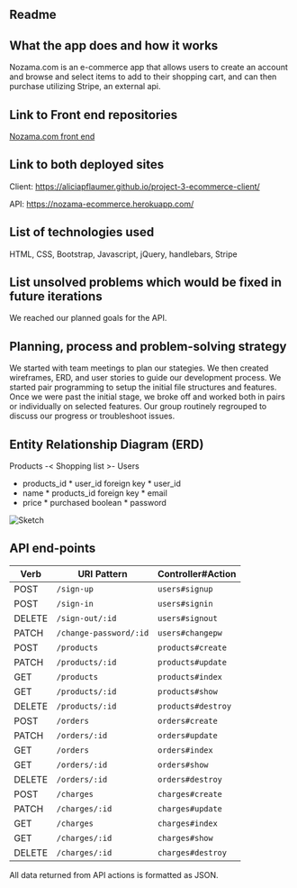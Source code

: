 ## Readme

##  What the app does and how it works

Nozama.com is an e-commerce app that allows users to create an account and browse and select items to add to their shopping cart, and can then purchase utilizing Stripe, an external api.

## Link to Front end repositories

[Nozama.com front end](https://github.com/aliciapflaumer/project-3-ecommerce-client)

## Link to both deployed sites

Client: https://aliciapflaumer.github.io/project-3-ecommerce-client/

API:
https://nozama-ecommerce.herokuapp.com/

## List of technologies used

HTML, CSS, Bootstrap, Javascript, jQuery, handlebars, Stripe

## List unsolved problems which would be fixed in future iterations

We reached our planned goals for the API.


## Planning, process and problem-solving strategy
We started with team meetings to plan our stategies. We then created wireframes, ERD, and user stories to guide our development process. We started pair programming to setup the initial file structures and features. Once we were past the initial stage, we broke off and worked both in pairs or individually on selected features. Our group routinely regrouped to discuss our progress or troubleshoot issues.




## Entity Relationship Diagram (ERD)

Products -< Shopping list >- Users

* products_id  * user_id foreign key       * user_id
* name         * products_id foreign key   * email
* price        * purchased boolean         * password

![Sketch](https://i.imgur.com/TswQtm1.jpg)

## API end-points

| Verb   | URI Pattern            | Controller#Action |
|--------|------------------------|-------------------|
| POST   | `/sign-up`             | `users#signup`    |
| POST   | `/sign-in`             | `users#signin`    |
| DELETE | `/sign-out/:id`        | `users#signout`   |
| PATCH  | `/change-password/:id` | `users#changepw`  |
| POST   | `/products`            | `products#create` |
| PATCH  | `/products/:id`        | `products#update` |
| GET    | `/products`            | `products#index`  |
| GET    | `/products/:id`        | `products#show`   |
| DELETE | `/products/:id`        | `products#destroy`|
| POST   | `/orders`              | `orders#create`   |
| PATCH  | `/orders/:id`          | `orders#update`   |
| GET    | `/orders`              | `orders#index`    |
| GET    | `/orders/:id`          | `orders#show`     |
| DELETE | `/orders/:id`          | `orders#destroy`  |
| POST   | `/charges`             | `charges#create`  |
| PATCH  | `/charges/:id`         | `charges#update`  |
| GET    | `/charges`             | `charges#index`   |
| GET    | `/charges/:id`         | `charges#show`    |
| DELETE | `/charges/:id`         | `charges#destroy` |

All data returned from API actions is formatted as JSON.
